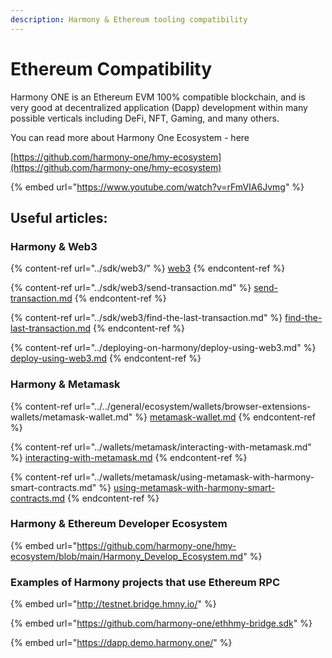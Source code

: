 ```yaml
---
description: Harmony & Ethereum tooling compatibility
---
```


# Ethereum Compatibility

Harmony ONE is an Ethereum EVM 100% compatible blockchain, and is very good at decentralized application (Dapp) development within many possible verticals including DeFi, NFT, Gaming, and many others.

You can read more about Harmony One Ecosystem - here

[https://github.com/harmony-one/hmy-ecosystem](https://github.com/harmony-one/hmy-ecosystem)

{% embed url="https://www.youtube.com/watch?v=rFmVIA6Jvmg" %}



## Useful articles:

### Harmony & Web3

{% content-ref url="../sdk/web3/" %}
[web3](../sdk/web3/)
{% endcontent-ref %}

{% content-ref url="../sdk/web3/send-transaction.md" %}
[send-transaction.md](../sdk/web3/send-transaction.md)
{% endcontent-ref %}

{% content-ref url="../sdk/web3/find-the-last-transaction.md" %}
[find-the-last-transaction.md](../sdk/web3/find-the-last-transaction.md)
{% endcontent-ref %}

{% content-ref url="../deploying-on-harmony/deploy-using-web3.md" %}
[deploy-using-web3.md](../deploying-on-harmony/deploy-using-web3.md)
{% endcontent-ref %}

### Harmony & Metamask

{% content-ref url="../../general/ecosystem/wallets/browser-extensions-wallets/metamask-wallet.md" %}
[metamask-wallet.md](../../general/ecosystem/wallets/browser-extensions-wallets/metamask-wallet.md)
{% endcontent-ref %}

{% content-ref url="../wallets/metamask/interacting-with-metamask.md" %}
[interacting-with-metamask.md](../wallets/metamask/interacting-with-metamask.md)
{% endcontent-ref %}

{% content-ref url="../wallets/metamask/using-metamask-with-harmony-smart-contracts.md" %}
[using-metamask-with-harmony-smart-contracts.md](../wallets/metamask/using-metamask-with-harmony-smart-contracts.md)
{% endcontent-ref %}

### Harmony & Ethereum Developer Ecosystem

{% embed url="https://github.com/harmony-one/hmy-ecosystem/blob/main/Harmony_Develop_Ecosystem.md" %}

### Examples of Harmony projects that use Ethereum RPC

{% embed url="http://testnet.bridge.hmny.io/" %}

{% embed url="https://github.com/harmony-one/ethhmy-bridge.sdk" %}

{% embed url="https://dapp.demo.harmony.one/" %}

